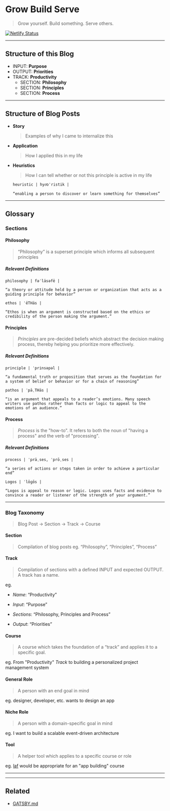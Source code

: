# Grow Build Serve

> Grow yourself. Build something. Serve others.

[![Netlify Status](https://api.netlify.com/api/v1/badges/9789f6c9-a7e1-4fde-bf99-bf33b8fd1c62/deploy-status)](https://app.netlify.com/sites/growbuildserve/deploys)

---

## Structure of this Blog

- INPUT: **Purpose**
- OUTPUT: **Priorities**
- TRACK: **Productivity**
  - SECTION: **Philosophy**
  - SECTION: **Principles**
  - SECTION: **Process**

---

## Structure of Blog Posts

- **Story**

  > Examples of why I came to internalize this

- **Application**

  > How I applied this in my life

- **Heuristics**

  > How I can tell whether or not this principle is active in my life

  `heuristic | hyo͞oˈristik |`

  ```
  “enabling a person to discover or learn something for themselves”
  ```

---

## Glossary

### Sections

#### Philosophy

> “Philosophy” is a superset principle which informs all subsequent principles

##### Relevant Definitions

`philosophy | fəˈläsəfē |`

```
“a theory or attitude held by a person or organization that acts as a guiding principle for behavior”
```

`ethos | ˈēTHäs |`

```
“Ethos is when an argument is constructed based on the ethics or credibility of the person making the argument.”
```

#### Principles

> _Principles_ are pre-decided beliefs which abstract the decision making process, thereby helping you prioritize more effectively.

##### Relevant Definitions

`principle | ˈprinsəpəl |`

```
“a fundamental truth or proposition that serves as the foundation for a system of belief or behavior or for a chain of reasoning”
```

`pathos | ˈpāˌTHäs |`

```
“is an argument that appeals to a reader’s emotions. Many speech writers use pathos rather than facts or logic to appeal to the emotions of an audience.”
```

#### Process

> _Process_ is the "how-to". It refers to both the noun of "having a process" and the verb of "processing".

##### Relevant Definitions

`process | ˈpräˌses, ˈprōˌses |`

```
“a series of actions or steps taken in order to achieve a particular end”
```

`Logos | ˈlōɡōs |`

```
“Logos is appeal to reason or logic. Logos uses facts and evidence to convince a reader or listener of the strength of your argument.”
```

---

### Blog Taxonomy

> Blog Post -> Section -> Track -> Course

#### Section

> Compilation of blog posts
> eg. “Philosophy”, “Principles”, “Process”

#### Track

> Compilation of sections with a defined INPUT and expected OUTPUT. A track has a name.

eg.

- _Name_: “Productivity”

- _Input_: “Purpose”

- _Sections_: “Philosophy, Principles and Process”

- _Output_: “Priorities”

#### Course

> A course which takes the foundation of a “track” and applies it to a specific goal.

eg. From "Productivity" _Track_ to building a personalized project management system

#### General Role

> A person with an end goal in mind

eg. designer, developer, etc. wants to design an app

#### Niche Role

> A person with a domain-specific goal in mind

eg. I want to build a scalable event-driven architecture

#### Tool

> A helper tool which applies to a specific course or role

eg. [laf](https://npmjs.com/package/laf) would be appropriate for an "app building" course

---

---

## Related

- [GATSBY.md](./docs/GATSBY.md)
